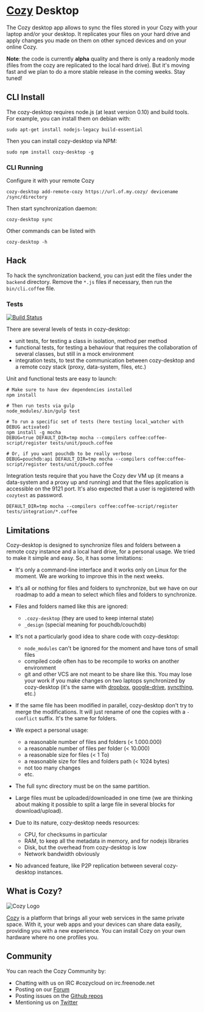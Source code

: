 # [Cozy](http://cozy.io) Desktop

The Cozy desktop app allows to sync the files stored in your Cozy with your laptop
and/or your desktop. It replicates your files on your hard drive and apply
changes you made on them on other synced devices and on your online Cozy.

**Note**: the code is currently **alpha** quality and there is only a readonly
mode (files from the cozy are replicated to the local hard drive). But it's
moving fast and we plan to do a more stable release in the coming weeks. Stay
tuned!


## CLI Install

The cozy-desktop requires node.js (at least version 0.10) and build tools.
For example, you can install them on debian with:

    sudo apt-get install nodejs-legacy build-essential

Then you can install cozy-desktop via NPM:

    sudo npm install cozy-desktop -g


### CLI Running

Configure it with your remote Cozy

    cozy-desktop add-remote-cozy https://url.of.my.cozy/ devicename /sync/directory

Then start synchronization daemon:

    cozy-desktop sync

Other commands can be listed with

    cozy-desktop -h


## Hack

To hack the synchronization backend, you can just edit the files under the
`backend` directory. Remove the `*.js` files if necessary, then run the
`bin/cli.coffee` file.

### Tests

[![Build Status](https://travis-ci.org/cozy-labs/cozy-desktop.png?branch=master)
](https://travis-ci.org/cozy-labs/cozy-desktop)

There are several levels of tests in cozy-desktop:

- unit tests, for testing a class in isolation, method per method
- functional tests, for testing a behaviour that requires the collaboration of
  several classes, but still in a mock environment
- integration tests, to test the communication between cozy-desktop and a
  remote cozy stack (proxy, data-system, files, etc.)

Unit and functional tests are easy to launch:

```
# Make sure to have dev dependencies installed
npm install

# Then run tests via gulp
node_modules/.bin/gulp test

# To run a specific set of tests (here testing local_watcher with DEBUG activated)
npm install -g mocha
DEBUG=true DEFAULT_DIR=tmp mocha --compilers coffee:coffee-script/register tests/unit/pouch.coffee

# Or, if you want pouchdb to be really verbose
DEBUG=pouchdb:api DEFAULT_DIR=tmp mocha --compilers coffee:coffee-script/register tests/unit/pouch.coffee
```

Integration tests require that you have the Cozy dev VM up (it means a
data-system and a proxy up and running) and that the files application is
accessible on the 9121 port. It's also expected that a user is registered with
`cozytest` as password.

```
DEFAULT_DIR=tmp mocha --compilers coffee:coffee-script/register tests/integration/*.coffee
```


## Limitations

Cozy-desktop is designed to synchronize files and folders between a remote
cozy instance and a local hard drive, for a personal usage. We tried to make
it simple and easy. So, it has some limitations:

- It's only a command-line interface and it works only on Linux for the
  moment. We are working to improve this in the next weeks.

- It's all or nothing for files and folders to synchronize, but we have on our
  roadmap to add a mean to select which files and folders to synchronize.

- Files and folders named like this are ignored:
  - `.cozy-desktop` (they are used to keep internal state)
  - `_design` (special meaning for pouchdb/couchdb)

- It's not a particularly good idea to share code with cozy-desktop:
  - `node_modules` can't be ignored for the moment and have tons of small files
  - compiled code often has to be recompile to works on another environment
  - git and other VCS are not meant to be share like this. You may lose your
    work if you make changes on two laptops synchronized by cozy-desktop (it's
    the same with
    [dropbox](https://github.com/anishathalye/git-remote-dropbox#faq),
    [google-drive](https://stackoverflow.com/questions/31984751/google-drive-can-corrupt-repositories-in-github-desktop),
    [syncthing](https://forum.syncthing.net/t/is-putting-a-git-workspace-in-a-synced-folder-really-a-good-idea/1774),
    etc.)

- If the same file has been modified in parallel, cozy-desktop don't try to
  merge the modifications. It will just rename of one the copies with a
  `-conflict` suffix. It's the same for folders.

- We expect a personal usage:
  - a reasonable number of files and folders (< 1.000.000)
  - a reasonable number of files per folder (< 10.000)
  - a reasonable size for files (< 1 To)
  - a reasonable size for files and folders path (< 1024 bytes)
  - not too many changes
  - etc.

- The full sync directory must be on the same partition.

- Large files must be uploaded/downloaded in one time (we are thinking about
  making it possible to split a large file in several blocks for
  download/upload).

- Due to its nature, cozy-desktop needs resources:
  - CPU, for checksums in particular
  - RAM, to keep all the metadata in memory, and for nodejs libraries
  - Disk, but the overhead from cozy-desktop is low
  - Network bandwidth obviously

- No advanced feature, like P2P replication between several cozy-desktop
  instances.


## What is Cozy?

![Cozy Logo](https://raw.github.com/cozy/cozy-setup/gh-pages/assets/images/happycloud.png)

[Cozy](http://cozy.io) is a platform that brings all your web services in the
same private space.  With it, your web apps and your devices can share data
easily, providing you
with a new experience. You can install Cozy on your own hardware where no one
profiles you.


## Community

You can reach the Cozy Community by:

* Chatting with us on IRC #cozycloud on irc.freenode.net
* Posting on our [Forum](https://forum.cozy.io)
* Posting issues on the [Github repos](https://github.com/cozy/)
* Mentioning us on [Twitter](http://twitter.com/mycozycloud)
